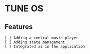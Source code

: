 # TUNE OS

## Features

    [ ] Adding a central music player
    [ ] Adding state management
    [ ] Integrated ai in the application